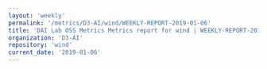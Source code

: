 ```yaml
---
layout: 'weekly'
permalink: '/metrics/D3-AI/wind/WEEKLY-REPORT-2019-01-06'
title: 'DAI Lab OSS Metrics Metrics report for wind | WEEKLY-REPORT-2019-01-06'
organization: 'D3-AI'
repository: 'wind'
current_date: '2019-01-06'
---
```

